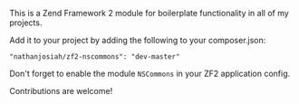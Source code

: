 This is a Zend Framework 2 module for boilerplate functionality in all of my projects.

Add it to your project by adding the following to your composer.json:

    "nathanjosiah/zf2-nscommons": "dev-master"


Don't forget to enable the module `NSCommons` in your ZF2 application config.

Contributions are welcome!
